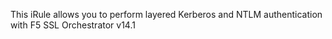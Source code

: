 This iRule allows you to perform layered Kerberos and NTLM authentication with F5 SSL Orchestrator v14.1
